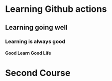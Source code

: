 <h1>Learning Github actions</h1>
<h2>Learning going well</h2>
<h3>Learning is always good</h3>
<h4>Good Learn Good Life</h4>
<h1>Second Course</h1>
